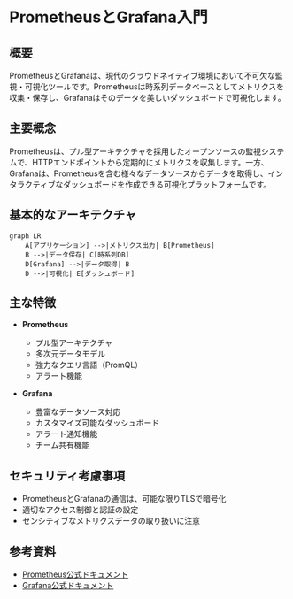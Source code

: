# PrometheusとGrafana入門

## 概要
PrometheusとGrafanaは、現代のクラウドネイティブ環境において不可欠な監視・可視化ツールです。Prometheusは時系列データベースとしてメトリクスを収集・保存し、Grafanaはそのデータを美しいダッシュボードで可視化します。

## 主要概念
Prometheusは、プル型アーキテクチャを採用したオープンソースの監視システムで、HTTPエンドポイントから定期的にメトリクスを収集します。一方、Grafanaは、Prometheusを含む様々なデータソースからデータを取得し、インタラクティブなダッシュボードを作成できる可視化プラットフォームです。

## 基本的なアーキテクチャ
```mermaid
graph LR
    A[アプリケーション] -->|メトリクス出力| B[Prometheus]
    B -->|データ保存| C[時系列DB]
    D[Grafana] -->|データ取得| B
    D -->|可視化| E[ダッシュボード]
```

## 主な特徴
- **Prometheus**
  - プル型アーキテクチャ
  - 多次元データモデル
  - 強力なクエリ言語（PromQL）
  - アラート機能

- **Grafana**
  - 豊富なデータソース対応
  - カスタマイズ可能なダッシュボード
  - アラート通知機能
  - チーム共有機能

## セキュリティ考慮事項
- PrometheusとGrafanaの通信は、可能な限りTLSで暗号化
- 適切なアクセス制御と認証の設定
- センシティブなメトリクスデータの取り扱いに注意

## 参考資料
- [Prometheus公式ドキュメント](https://prometheus.io/docs/)
- [Grafana公式ドキュメント](https://grafana.com/docs/) 
